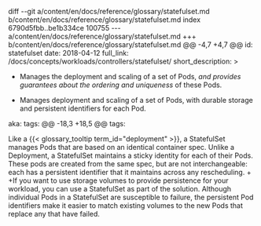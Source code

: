 diff --git a/content/en/docs/reference/glossary/statefulset.md b/content/en/docs/reference/glossary/statefulset.md
index 6790d5fbb..be1b334ce 100755
--- a/content/en/docs/reference/glossary/statefulset.md
+++ b/content/en/docs/reference/glossary/statefulset.md
@@ -4,7 +4,7 @@ id: statefulset
 date: 2018-04-12
 full_link: /docs/concepts/workloads/controllers/statefulset/
 short_description: >
-  Manages the deployment and scaling of a set of Pods, *and provides guarantees about the ordering and uniqueness* of these Pods.
+  Manages deployment and scaling of a set of Pods, with durable storage and persistent identifiers for each Pod.
 
 aka: 
 tags:
@@ -18,3 +18,5 @@ tags:
 <!--more--> 
 
 Like a {{< glossary_tooltip term_id="deployment" >}}, a StatefulSet manages Pods that are based on an identical container spec. Unlike a Deployment, a StatefulSet maintains a sticky identity for each of their Pods. These pods are created from the same spec, but are not interchangeable&#58; each has a persistent identifier that it maintains across any rescheduling.
+
+If you want to use storage volumes to provide persistence for your workload, you can use a StatefulSet as part of the solution. Although individual Pods in a StatefulSet are susceptible to failure, the persistent Pod identifiers make it easier to match existing volumes to the new Pods that replace any that have failed.

